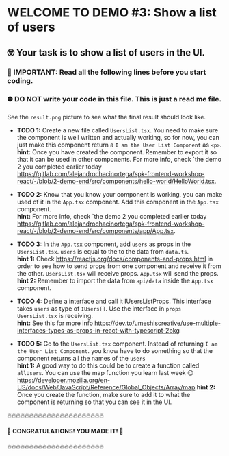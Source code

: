 # WELCOME TO DEMO #3: Show a list of users

## 🤓️ Your task is to show a list of users in the UI.

### 📢️ IMPORTANT: Read all the following lines before you start coding.

### ⛔️ DO NOT write your code in this file. This is just a read me file.

See the `result.png` picture to see what the final result should look like.

- **TODO 1:** Create a new file called `UsersList.tsx`. You need to make sure the component is well written and actually working, so for now, you can just make this component return a `I am the User List Component` as `<p>`. \
  **hint:** Once you have created the component. Remember to export it so that it can be used in other components. For more info, check `the demo 2 you completed earlier today https://gitlab.com/alejandrochacinortega/spk-frontend-workshop-react/-/blob/2-demo-end/src/components/hello-world/HelloWorld.tsx.

- **TODO 2:** Know that you know your component is working, you can make used of it in the `App.tsx` component. Add this component in the `App.tsx` component. \
  **hint:** For more info, check `the demo 2 you completed earlier today https://gitlab.com/alejandrochacinortega/spk-frontend-workshop-react/-/blob/2-demo-end/src/components/app/App.tsx.

- **TODO 3:** In the `App.tsx` component, add `users` as props in the `UsersList.tsx`. `users` is equal to the to the data from `data.ts`. \
  **hint 1:** Check https://reactjs.org/docs/components-and-props.html in order to see how to send props from one component and receive it from the other. `UsersList.tsx` will receive props. `App.tsx` will send the props.
  **hint 2:** Remember to import the data from `api/data` inside the `App.tsx` component.

- **TODO 4:** Define a interface and call it IUsersListProps. This interface takes `users` as type of `IUsers[]`. Use the interface in `props` `UsersList.tsx` is receiving. \
  **hint:** See this for more info https://dev.to/umeshiscreative/use-multiple-interfaces-types-as-props-in-react-with-typescript-2bkg

- **TODO 5:** Go to the `UsersList.tsx` component. Instead of returning `I am the User List Component`. you know have to do something so that the component returns all the names of the `users` \
   **hint 1:** A good way to do this could be to create a function called `allUsers`. You can use the map function you learn last week 😉️ https://developer.mozilla.org/en-US/docs/Web/JavaScript/Reference/Global_Objects/Array/map
  **hint 2:** Once you create the function, make sure to add it to what the component is returning so that you can see it in the UI.

🔥🔥🔥🔥🔥🔥🔥🔥🔥🔥🔥🔥🔥🔥🔥🔥🔥🔥🔥🔥🔥🔥

#### 🎊️ CONGRATULATIONS! YOU MADE IT! 🎊️

🔥🔥🔥🔥🔥🔥🔥🔥🔥🔥🔥🔥🔥🔥🔥🔥🔥🔥🔥🔥🔥🔥
